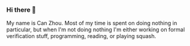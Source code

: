 ### Hi there 👋

My name is Can Zhou. Most of my time is spent on doing nothing in particular, but when I'm not doing nothing I'm either working on formal verification stuff, programming, reading, or playing squash. 
